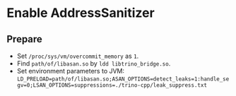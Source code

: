 # Enable AddressSanitizer

## Prepare

- Set ```/proc/sys/vm/overcommit_memory``` as ```1```.
- Find ```path/of/libasan.so``` by ```ldd libtrino_bridge.so```.
- Set environment parameters to JVM: ```LD_PRELOAD=path/of/libasan.so;ASAN_OPTIONS=detect_leaks=1:handle_segv=0;LSAN_OPTIONS=suppressions=./trino-cpp/leak_suppress.txt```